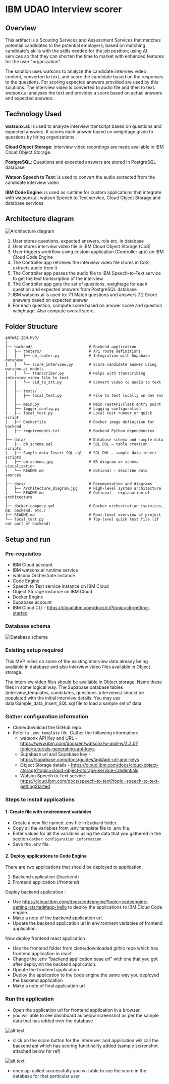 # IBM UDAO Interview scorer

## Overview
This artifact is a Scouting Services and Assessment Services that matches potential candidates to the potential employers;  based on matching candidate's skills with the skills needed for the job position; using AI services so that they can shorten the time to market with enhanced features for the user "organization".

The solution uses watsonx to analyze the candidate interview video content, converted to text, and score the candidate based on the responses to the questions. For scoring expected answers provided are used by  this solutions. The interview video is converted to audio file and then to text. watsonx.ai analyses the text and provides a score based on actual answers and expected answers.

## Technology Used 
**watsonx.ai**: is used to analyze interview transcript based on questions and expected answers. It scores each answer based on weightage given to questions by hiring organizations.

**Cloud Object Storage**: Interview video recordings are made available in IBM Cloud Object Storage.

**PostgreSQL**: Questions and expected answers are stored in PostgreSQL database

**Watson Speech to Text**: is used to convert the audio extracted from the candidate interview video

**IBM Code Engine**: is used as runtime for custom applications that integrate with watsonx.ai, watson Speech to Text service, Cloud Object Storage and database services

## Architecture diagram
![Architecture diagram](./docs/Architecture_Diagram.jpg)

1. User stores questions, expected answers, role etc. in database
2. User stores interview video file in IBM Cloud Object Storage (CoS)
3. User triggers workflow using custom application (Controller app) on IBM Cloud Code Engine
4. The Controller app retrieves the interview video file stores in CoS, extracts audio from it
5. The Controller app passes the audio file to IBM Speech-to-Text service to get the text transcription of the interview
6. The Controller app gets the set of questions, weightage for each question and expected answers from PostgreSQL database
7. IBM watsonx.ai is used to:
    7.1 Match questions and answers
    7.2 Score answers based on expected answer
8. For each question, compute score based on answer score and question weightage. Also compute overall score.

## Folder Structure
```
ANYWAI-IBM-MVP/
│
├── backend/                         # Backend application
│   ├── routers/                     # API route definitions
│   │   ├── db_router.py             # Integration with Supabase database
│   │   └── score_interview.py       # Score candidate answer using watsonx.ai models
│   │   └── transcriber.py           # Helps with transcribing interview video file to text
│   │   └── vid_to_stt.py            # Convert video to audio to text
│   │
│   ├── tests/                       
│   │   ├── local_test.py            # File to test locally on dev env
│   │
│   ├── main.py                      # Main FastAPI/Flask entry point
│   ├── logger_config.py             # Logging configuration
│   ├── local_test.py                # Local test runner or quick script
│   ├── Dockerfile                   # Docker image definition for backend
│   ├── requirements.txt             # Backend Python dependencies
│
├── data/                            # Database schema and sample data
│   ├── db_schema.sql                # SQL DDL – table creation scripts
│   ├── Sample_data_Insert_SQL.sql   # SQL DML – sample data insert scripts
│   ├── db-schema.jpg                # ER diagram or schema visualization
│   └── README.md                    # Optional – describe data sources
│
├── docs/                            # Documentation and diagrams
│   ├── Architecture_Diagram.jpg     # High-level system architecture
│   └── README.md                    # Optional – explanation of architecture
│
├── docker-compose.yml               # Docker orchestration (services, DB, backend, etc.)
├── README.md                        # Root-level overview of project
└── local_test.py                    # Top-level quick test file (if not part of backend)
```

## Setup and run

### Pre-requisites
- IBM Cloud account
- IBM watsonx.ai runtime service
- watsonx Orchestrate instance
- Code Engine
- Speech to Text service instance on IBM Cloud
- Object Storage instance on IBM Cloud
- Docker Engine
- Supabase account
- IBM Cloud CLI - https://cloud.ibm.com/docs/cli?topic=cli-getting-started


### Database schema
![Database schema](./data/db-schema.jpg)

### Existing setup required
This MVP relies on some of the existing interview data already being available in database and also interview video files available in Object storage. 

The interview video files should be available in Object storage. Name these files in some logical way.
The Supabase database tables (interview_templates, candidates, questions, interviews) should be populated with the initial interview details. You may use data/Sample_data_Insert_SQL.sql file to load a sample set of data.


### Gather configuration information

- Clone/download the GitHub repo
- Refer to `.env_template` file. Gather the following information:
    - watsonx API Key and URL - https://www.ibm.com/docs/en/watsonx/w-and-w/2.2.0?topic=tutorials-generating-api-keys
    - Supabase url and Supabase key - https://supabase.com/docs/guides/api#api-url-and-keys
    - Object Storage details - https://cloud.ibm.com/docs/cloud-object-storage?topic=cloud-object-storage-service-credentials
    - Watson Speech to Text service - https://cloud.ibm.com/docs/speech-to-text?topic=speech-to-text-gettingStarted

### Steps to install applications
#### 1. Create file with environment variables
- Create a new file named .env file in `backend` folder.
- Copy all the variables from .env_template file to .env file.
- Enter values for all the variables using the data that you gathered in the section `Gather configuration information`
- Save the .env file.

#### 2. Deploy applications to Code Engine
There are two applications that should be deployed to application.
1. Backend application (/backend)
2. Frontend application (/frontend)

Deploy backend application :
- Use https://cloud.ibm.com/docs/codeengine?topic=codeengine-getting-started#app-hello to deploy the applications to IBM Cloud Code engine.
- Make a note of the backend application url.
- Update the backend application url in environment variables of frontend application.

Now deploy frontend react application :
- Use the frontend folder from clone/downloaded githib repo which has frontend application in react
- Change the .env "backend application base url" with one that you got after deployinh the backend application.
- Update the frontend application 
- Deploy the application to the code engine the same way you deployed the backend application
- Make a note of final application url 


### Run the application
- Open the application url for frontend application in a browser.
- you will able to see dashboard as below screenshot as per the sample data that has added over the database

![alt text](s1.png)

- click on the score button for the interviwer and application will call the backend api which has scoring functinality added (sample scrrenshot attached below for ref)

![alt text](s2.png)

- once api called successfully you will able to see the score in the database for that particular user

